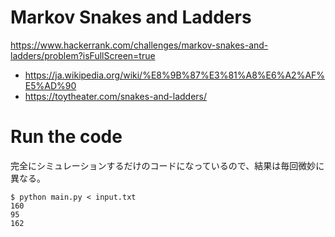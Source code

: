 # Markov Snakes and Ladders

https://www.hackerrank.com/challenges/markov-snakes-and-ladders/problem?isFullScreen=true

- https://ja.wikipedia.org/wiki/%E8%9B%87%E3%81%A8%E6%A2%AF%E5%AD%90
- https://toytheater.com/snakes-and-ladders/

# Run the code

完全にシミュレーションするだけのコードになっているので、結果は毎回微妙に異なる。

```console
$ python main.py < input.txt
160
95
162
```

